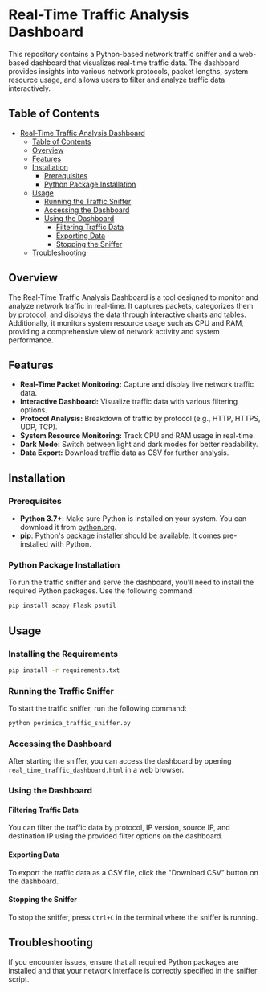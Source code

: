 # Real-Time Traffic Analysis Dashboard

This repository contains a Python-based network traffic sniffer and a web-based dashboard that visualizes real-time traffic data. The dashboard provides insights into various network protocols, packet lengths, system resource usage, and allows users to filter and analyze traffic data interactively.

## Table of Contents

- [Real-Time Traffic Analysis Dashboard](#real-time-traffic-analysis-dashboard)
  - [Table of Contents](#table-of-contents)
  - [Overview](#overview)
  - [Features](#features)
  - [Installation](#installation)
    - [Prerequisites](#prerequisites)
    - [Python Package Installation](#python-package-installation)
  - [Usage](#usage)
    - [Running the Traffic Sniffer](#running-the-traffic-sniffer)
    - [Accessing the Dashboard](#accessing-the-dashboard)
    - [Using the Dashboard](#using-the-dashboard)
      - [Filtering Traffic Data](#filtering-traffic-data)
      - [Exporting Data](#exporting-data)
      - [Stopping the Sniffer](#stopping-the-sniffer)
  - [Troubleshooting](#troubleshooting)

## Overview

The Real-Time Traffic Analysis Dashboard is a tool designed to monitor and analyze network traffic in real-time. It captures packets, categorizes them by protocol, and displays the data through interactive charts and tables. Additionally, it monitors system resource usage such as CPU and RAM, providing a comprehensive view of network activity and system performance.

## Features

- **Real-Time Packet Monitoring:** Capture and display live network traffic data.
- **Interactive Dashboard:** Visualize traffic data with various filtering options.
- **Protocol Analysis:** Breakdown of traffic by protocol (e.g., HTTP, HTTPS, UDP, TCP).
- **System Resource Monitoring:** Track CPU and RAM usage in real-time.
- **Dark Mode:** Switch between light and dark modes for better readability.
- **Data Export:** Download traffic data as CSV for further analysis.

## Installation

### Prerequisites

- **Python 3.7+**: Make sure Python is installed on your system. You can download it from [python.org](https://www.python.org/).
- **pip**: Python's package installer should be available. It comes pre-installed with Python.

### Python Package Installation

To run the traffic sniffer and serve the dashboard, you'll need to install the required Python packages. Use the following command:

```bash
pip install scapy Flask psutil
```

## Usage

### Installing the Requirements

```bash
pip install -r requirements.txt
```

### Running the Traffic Sniffer

To start the traffic sniffer, run the following command:

```bash
python perimica_traffic_sniffer.py
```

### Accessing the Dashboard

After starting the sniffer, you can access the dashboard by opening `real_time_traffic_dashboard.html` in a web browser.

### Using the Dashboard

#### Filtering Traffic Data

You can filter the traffic data by protocol, IP version, source IP, and destination IP using the provided filter options on the dashboard.

#### Exporting Data

To export the traffic data as a CSV file, click the "Download CSV" button on the dashboard.

#### Stopping the Sniffer

To stop the sniffer, press `Ctrl+C` in the terminal where the sniffer is running.

## Troubleshooting

If you encounter issues, ensure that all required Python packages are installed and that your network interface is correctly specified in the sniffer script.
